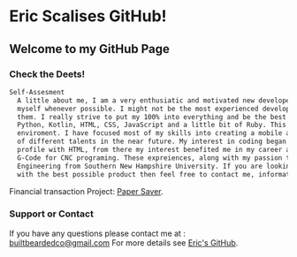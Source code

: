 # Eric Scalises GitHub!

## Welcome to my GitHub Page

### Check the Deets!



```markdown
Self-Assesment
  A little about me, I am a very enthusiatic and motivated new developer. I look for opportunities to learn new things and challenge
  myself whenever possible. I might not be the most experienced developer but my hardwork and drive make me competitive with the best of
  them. I really strive to put my 100% into everything and be the best at what I set my mind to. I have experience in C, C++, Java,
  Python, Kotlin, HTML, CSS, JavaScript and a little bit of Ruby. This broad knowledge of program languages makes me adaptable in any
  enviroment. I have focused most of my skills into creating a mobile application that is on my GitHub, and looking to add more projects
  of different talents in the near future. My interest in coding began truthfully back in the days of MySpace and customizing your
  profile with HTML, from there my interest benefited me in my career as a Welder/Machinist for the United States Marine Corps, with
  G-Code for CNC programing. These expreiences, along with my passion to create, really drove me to get my degree in Software
  Engineering from Southern New Hampshire University. If you are looking for someone that really has a desire to provide customers
  with the best possible product then feel free to contact me, information can be found below. 

```
Financial transaction Project:
[Paper Saver](https://github.com/scalise0313/PaperSaverApp.git).




### Support or Contact

If you have any questions please contact me at : builtbeardedco@gmail.com
For more details see [Eric's GitHub](https://github.com/scalise0313/scalise.github.io).
